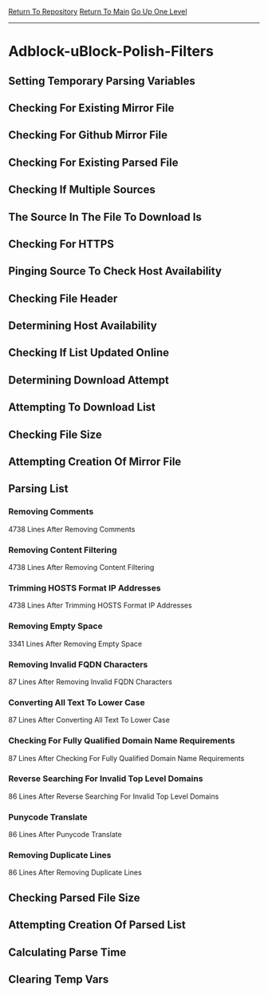 [Return To Repository](https://github.com/bast69/piholeparser/)
[Return To Main](https://github.com/bast69/piholeparser/blob/master/RecentRunLogs/Mainlog.md)
[Go Up One Level](https://github.com/bast69/piholeparser/blob/master/RecentRunLogs/TopLevelScripts/30-Processing-External-Blacklists.md)
____________________________________
# Adblock-uBlock-Polish-Filters
## Setting Temporary Parsing Variables
## Checking For Existing Mirror File
## Checking For Github Mirror File
## Checking For Existing Parsed File
## Checking If Multiple Sources
## The Source In The File To Download Is
## Checking For HTTPS
## Pinging Source To Check Host Availability
## Checking File Header
## Determining Host Availability
## Checking If List Updated Online
## Determining Download Attempt
## Attempting To Download List
## Checking File Size
## Attempting Creation Of Mirror File
## Parsing List
### Removing Comments
4738 Lines After Removing Comments
### Removing Content Filtering
4738 Lines After Removing Content Filtering
### Trimming HOSTS Format IP Addresses
4738 Lines After Trimming HOSTS Format IP Addresses
### Removing Empty Space
3341 Lines After Removing Empty Space
### Removing Invalid FQDN Characters
87 Lines After Removing Invalid FQDN Characters
### Converting All Text To Lower Case
87 Lines After Converting All Text To Lower Case
### Checking For Fully Qualified Domain Name Requirements
87 Lines After Checking For Fully Qualified Domain Name Requirements
### Reverse Searching For Invalid Top Level Domains
86 Lines After Reverse Searching For Invalid Top Level Domains
### Punycode Translate
86 Lines After Punycode Translate
### Removing Duplicate Lines
86 Lines After Removing Duplicate Lines
## Checking Parsed File Size
## Attempting Creation Of Parsed List
## Calculating Parse Time
## Clearing Temp Vars

